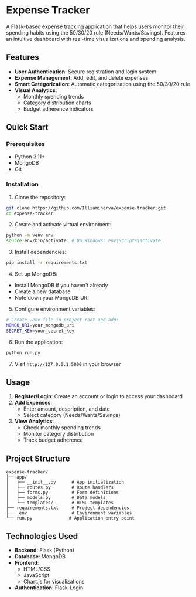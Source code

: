 # Expense Tracker

A Flask-based expense tracking application that helps users monitor their spending habits using the 50/30/20 rule (Needs/Wants/Savings). Features an intuitive dashboard with real-time visualizations and spending analysis.

## Features

- **User Authentication**: Secure registration and login system
- **Expense Management**: Add, edit, and delete expenses
- **Smart Categorization**: Automatic categorization using the 50/30/20 rule
- **Visual Analytics**: 
  - Monthly spending trends
  - Category distribution charts
  - Budget adherence indicators

## Quick Start

### Prerequisites

- Python 3.11+
- MongoDB
- Git

### Installation

1. Clone the repository:
```bash
git clone https://github.com/Illiaminerva/expense-tracker.git
cd expense-tracker
```

2. Create and activate virtual environment:
```bash
python -m venv env
source env/bin/activate  # On Windows: env\Scripts\activate
```

3. Install dependencies:
```bash
pip install -r requirements.txt
```

4. Set up MongoDB:
- Install MongoDB if you haven't already
- Create a new database
- Note down your MongoDB URI

5. Configure environment variables:
```bash
# Create .env file in project root and add:
MONGO_URI=your_mongodb_uri
SECRET_KEY=your_secret_key
```

6. Run the application:
```bash
python run.py
```

7. Visit `http://127.0.0.1:5000` in your browser

## Usage

1. **Register/Login**: Create an account or login to access your dashboard
2. **Add Expenses**: 
   - Enter amount, description, and date
   - Select category (Needs/Wants/Savings)
3. **View Analytics**:
   - Check monthly spending trends
   - Monitor category distribution
   - Track budget adherence

## Project Structure
```
expense-tracker/
├── app/
│   ├── __init__.py      # App initialization
│   ├── routes.py        # Route handlers
│   ├── forms.py         # Form definitions
│   ├── models.py        # Data models
│   └── templates/       # HTML templates
├── requirements.txt     # Project dependencies
├── .env                 # Environment variables
└── run.py              # Application entry point
```

## Technologies Used

- **Backend**: Flask (Python)
- **Database**: MongoDB
- **Frontend**: 
  - HTML/CSS
  - JavaScript
  - Chart.js for visualizations
- **Authentication**: Flask-Login
